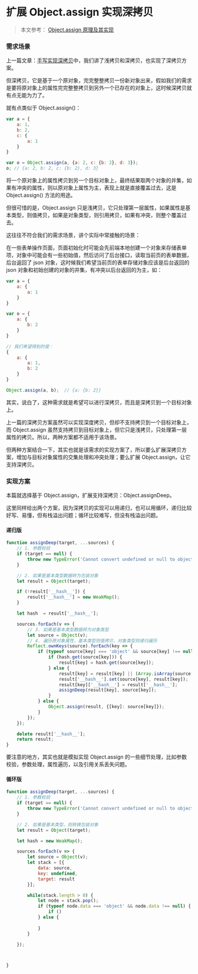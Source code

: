 # 扩展 Object.assign 实现深拷贝

> 本文参考： [Object.assign 原理及其实现](https://muyiy.cn/blog/4/4.2.html)

### 需求场景

上一篇文章：[手写实现深拷贝]()中，我们讲了浅拷贝和深拷贝，也实现了深拷贝方案。  

但深拷贝，它是基于一个原对象，完完整整拷贝一份新对象出来，假如我们的需求是要将原对象上的属性完完整整拷贝到另外一个已存在的对象上，这时候深拷贝就有点无能为力了。  

就有点类似于 Object.assign()：  

```javascript
var a = {
    a: 1,
    b: 2,
    c: {
        a: 1
    }
}

var o = Object.assign(a, {a: 2, c: {b: 2}, d: 3});
o; // {a: 2, b: 2, c: {b: 2}, d: 3}
```

将一个原对象上的属性拷贝到另一个目标对象上，最终结果取两个对象的并集，如果有冲突的属性，则以原对象上属性为主，表现上就是直接覆盖过去，这是 Object.assign() 方法的用途。  

但很可惜的是，Object.assign 只是浅拷贝，它只处理第一层属性，如果属性是基本类型，则值拷贝，如果是对象类型，则引用拷贝，如果有冲突，则整个覆盖过去。  

这往往不符合我们的需求场景，讲个实际中常接触的场景：

在一些表单操作页面，页面初始化时可能会先前端本地创建一个对象来存储表单项，对象中可能会有一些初始值，然后访问了后台接口，读取当前页的表单数据，后台返回了 json 对象，这时候我们希望当前页的表单存储对象应该是后台返回的 json 对象和初始创建的对象的并集，有冲突以后台返回的为主，如：   

```javascript
var a = {
    a: {
        a: 1
    }
}

var o = {
    a: {
        b: 2
    }
}

// 我们希望得到的是：
{
    a: {
        a: 1, 
        b: 2
    }
}

Object.assign(a, b);  // {a: {b: 2}}
```

其实，说白了，这种需求就是希望可以进行深拷贝，而且是深拷贝到一个目标对象上。  

上一篇的深拷贝方案虽然可以实现深度拷贝，但却不支持拷贝到一个目标对象上，而 Object.assign 虽然支持拷贝到目标对象上，但它只是浅拷贝，只处理第一层属性的拷贝。所以，两种方案都不适用于该场景。  

但两种方案结合一下，其实也就是该需求的实现方案了，所以要么扩展深拷贝方案，增加与目标对象属性的交集处理和冲突处理；要么扩展 Object.assign，让它支持深拷贝。  

### 实现方案

本篇就选择基于 Object.assign，扩展支持深拷贝：Object.assignDeep。  

这里同样给出两个方案，因为深拷贝的实现可以用递归，也可以用循环，递归比较好写、易懂，但有栈溢出问题；循环比较难写，但没有栈溢出问题。  

#### 递归版

```javascript
function assignDeep(target, ...sources) {
    // 1. 参数校验
    if (target == null) {
        throw new TypeError('Cannot convert undefined or null to object');
    }

    // 2. 如果是基本类型数据转为包装对象
    let result = Object(target);

    if (!result['__hash__']) {
        result['__hash__'] = new WeakMap();
    }

    let hash  = result['__hash__'];

    sources.forEach(v => {
        // 3. 如果是基本类型数据转为对象类型
        let source = Object(v);
        // 4. 遍历原对象属性，基本类型则值拷贝，对象类型则递归遍历
        Reflect.ownKeys(source).forEach(key => {
            if (typeof source[key] === 'object' && source[key] !== null) {
                if (hash.get(source[key])) {
                    result[key] = hash.get(source[key]);
                } else {
                    result[key] = result[key] || (Array.isArray(source[key]) ? [] : {});
                    result['__hash__'].set(source[key], result[key]);
                    result[key]['__hash__'] = result['__hash__'];
                    assignDeep(result[key], source[key]);
                }
            } else {
                Object.assign(result, {[key]: source[key]});
            }
        });
    });

    delete result['__hash__'];
    return result;
}

```

要注意的地方，其实也就是模拟实现 Object.assign 的一些细节处理，比如参数校验，参数处理，属性遍历，以及引用关系丢失问题。

#### 循环版

```javascript
function assignDeep(target, ...sources) {
    // 1. 参数校验
    if (target == null) {
        throw new TypeError('Cannot convert undefined or null to object');
    }

    // 2. 如果是基本类型，则转换包装对象
    let result = Object(target);

    let hash = new WeakMap();

    sources.forEach(v => {
        let source = Object(v);
        let stack = [{
            data: source,
            key: undefined,
            target: result
        }];

        while(stack.length > 0) {
            let node = stack.pop();
            if (typeof node.data === 'object' && node.data !== null) {
                if ()
            } else {
                
            }
        }

    });



}
```